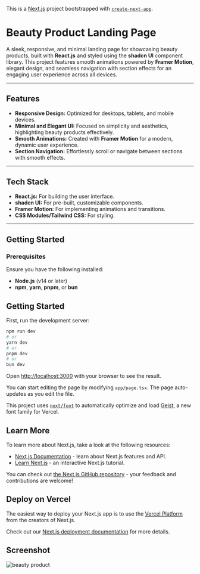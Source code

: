 This is a [Next.js](https://nextjs.org) project bootstrapped with [`create-next-app`](https://nextjs.org/docs/app/api-reference/cli/create-next-app).
# Beauty Product Landing Page

A sleek, responsive, and minimal landing page for showcasing beauty products, built with **React.js** and styled using the **shadcn UI** component library. This project features smooth animations powered by **Framer Motion**, elegant design, and seamless navigation with section effects for an engaging user experience across all devices.

---

## Features

- **Responsive Design:** Optimized for desktops, tablets, and mobile devices.
- **Minimal and Elegant UI:** Focused on simplicity and aesthetics, highlighting beauty products effectively.
- **Smooth Animations:** Created with **Framer Motion** for a modern, dynamic user experience.
- **Section Navigation:** Effortlessly scroll or navigate between sections with smooth effects.

---

## Tech Stack

- **React.js:** For building the user interface.
- **shadcn UI:** For pre-built, customizable components.
- **Framer Motion:** For implementing animations and transitions.
- **CSS Modules/Tailwind CSS:** For styling.

---

## Getting Started

### Prerequisites
Ensure you have the following installed:
- **Node.js** (v14 or later)
- **npm**, **yarn**, **pnpm**, or **bun**


## Getting Started

First, run the development server:

```bash
npm run dev
# or
yarn dev
# or
pnpm dev
# or
bun dev
```

Open [http://localhost:3000](http://localhost:3000) with your browser to see the result.

You can start editing the page by modifying `app/page.tsx`. The page auto-updates as you edit the file.

This project uses [`next/font`](https://nextjs.org/docs/app/building-your-application/optimizing/fonts) to automatically optimize and load [Geist](https://vercel.com/font), a new font family for Vercel.

## Learn More

To learn more about Next.js, take a look at the following resources:

- [Next.js Documentation](https://nextjs.org/docs) - learn about Next.js features and API.
- [Learn Next.js](https://nextjs.org/learn) - an interactive Next.js tutorial.

You can check out [the Next.js GitHub repository](https://github.com/vercel/next.js) - your feedback and contributions are welcome!

## Deploy on Vercel

The easiest way to deploy your Next.js app is to use the [Vercel Platform](https://vercel.com/new?utm_medium=default-template&filter=next.js&utm_source=create-next-app&utm_campaign=create-next-app-readme) from the creators of Next.js.

Check out our [Next.js deployment documentation](https://nextjs.org/docs/app/building-your-application/deploying) for more details.

## Screenshot
![beauty product](https://github.com/user-attachments/assets/e2266253-dde0-467f-a1d7-1f834264a3ac)
